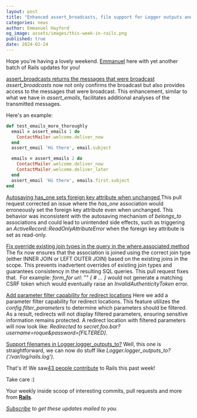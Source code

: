 ```yaml
---
layout: post
title: "Enhanced assert_broadcasts, file support for Logger outputs and more!"
categories: news
author: Emmanuel Hayford
og_image: assets/images/this-week-in-rails.png
published: true
date: 2024-02-24
---
```


Hope you're having a lovely weekend. [Emmanuel](https://twitter.com/siaw23) here with yet another batch of Rails updates for you!

 [assert\_broadcasts returns the messages that were broadcast
](https://github.com/rails/rails/pull/47025)_assert\_broadcasts_ now not only confirms the broadcast but also provides access to the messages that were broadcast. This enhancement, similar to what we have in _assert\_emails_, facilitates additional analyses of the transmitted messages.

Here's an example:

```ruby
def test_emails_more_thoroughly
  email = assert_emails 1 do
    ContactMailer.welcome.deliver_now
  end
  assert_email 'Hi there', email.subject

  emails = assert_emails 2 do
    ContactMailer.welcome.deliver_now
    ContactMailer.welcome.deliver_later
  end
  assert_email 'Hi there', emails.first.subject
end
```

[Autosaving has\_one sets foreign key attribute when unchanged
](https://github.com/rails/rails/pull/50901)This pull request corrected an issue where the _has\_one_ association would erroneously set the foreign key attribute even when unchanged. This behavior was inconsistent with the autosaving mechanism of _belongs\_to_ associations and could lead to unintended side effects, such as triggering an _ActiveRecord::ReadOnlyAttributeError_ when the foreign key attribute is set as read-only.

[Fix override existing join types in the query in the where.associated method](https://github.com/rails/rails/pull/51078)
The fix now ensures that the association is joined using the correct join type (either INNER JOIN or LEFT OUTER JOIN) based on the existing joins in the scope. This prevents inadvertent overrides of existing join types and guarantees consistency in the resulting SQL queries. This pull request fixes that.&nbsp; For example: _form\_for url: "" { # ... }_ would not generate a matching CSRF token which would eventually raise an _InvalidAuthenticityToken_ error.

[Add parameter filter capability for redirect locations](https://github.com/rails/rails/pull/51131)
Here we add a parameter filter capability for redirect locations. This feature utilizes the _config.filter\_parameters_ to determine which parameters should be filtered. As a result, redirects will not display filtered parameters, ensuring sensitive information remains protected. A redirect location with filtered parameters will now look like:&nbsp;_Redirected to secret.foo.bar?username=roque&password=[FILTERED]_.

[Support filenames in Logger.logger\_outputs\_to?](https://github.com/rails/rails/pull/51125)
Well, this one is straightforward, we can now do stuff like _Logger.logger\_outputs\_to?('/var/log/rails.log')_.

That's it! We saw[43 people contribute](https://contributors.rubyonrails.org/contributors/in-time-window/20240216-20240224) to Rails this past week!

Take care :)



Your weekly inside scoop of interesting commits, pull requests and more from [**Rails**](https://github.com/rails/rails).

<p><i><a href="https://world.hey.com/this.week.in.rails">Subscribe</a> to get these updates mailed to you.</i></p>
